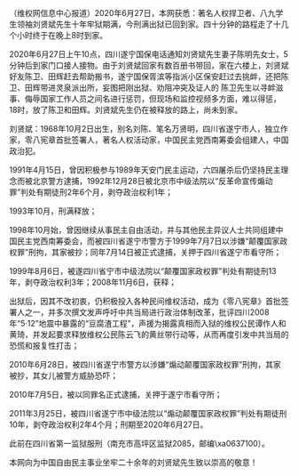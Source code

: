 （维权网信息中心报道）2020年6月27日，本网获悉：著名人权捍卫者、八九学生领袖刘贤斌先生十年牢狱期满，今刑满出狱已回到家。四十分钟的路程走了十几个小时终于在晚上8时到家。

2020年6月27日上午10点，四川遂宁国保电话通知刘贤斌先生妻子陈明先女士，5分钟后到家门口接人接物。由于刘贤斌回家有数百册书带回，家在六楼上，刘贤斌好友陈卫、田辉赶去帮助搬书，遂宁国保胥滨等指派小区保安赶过去挑衅，还把陈卫、田辉带进灵泉派出所，妄图把刚出狱、劝阻冲突及证人的 陈卫先生以寻衅滋事、侮辱国家工作人员之间名进行惩罚，但现场和监控视频多方面，难以得惩，18时，放了陈卫和田辉。刘贤斌先生仍在被释放的路上，尚未到家。

刘贤斌：1968年10月2日出生，别名刘陈、笔名万贤明，四川省遂宁市人，独立作家，零八宪章首批签署人，著名人权活动家，中国民主党西南筹委会组建人，中国政治犯。

1991年4月15日，曾因积极参与1989年天安门民主运动，六四屠杀后仍坚持民主理念而被北京警方逮捕，1992年12月28日被北京市中级法院以“反革命宣传煽动罪”判处有期徒刑2年6个月，剥夺政治权利1年；

1993年10月，刑满释放；

1998年10月始，曾因继续从事民主自由活动，并与其他民主异议人士共同组建中国民主党西南筹委会，而被四川省遂宁市警方于1999年7月7日以涉嫌“颠覆国家政权罪”刑拘，其家被抄；同年7月14日被正式逮捕，关押于四川省遂宁市看守所；

1999年8月6日，被遂四川省宁市中级法院以“颠覆国家政权罪”判处有期徒刑13年，剥夺政治权利3年；2008年11月6日，获释；

出狱后，因其不改初衷，仍积极投入各种民间维权活动，成为《零八宪章》首批签署人之一，并多次撰文发声呼吁中共当局进行政治体制改革，批评四川2008年“5·12”地震中暴露的“豆腐渣工程”，声援为揭露真相而入狱的维权公民谭作人和黄琦，并发起要求释放维权公民陈云飞的黄丝带行动等，从而再度引发中共当局的恐慌和报复性打击；

2010年6月28日，被四川省遂宁市警方以涉嫌“煽动颠覆国家政权罪”刑拘，其家被抄，其女儿被警方威胁恐吓；

2010年7月5日，被以同罪名正式逮捕，关押于遂宁市看守所；

2011年3月25日，被四川省遂宁市中级法院以“煽动颠覆国家政权罪”判处有期徒刑10年，剥夺政治权利2年4个月；刑期至2020年6月27日。

此前在四川省第一监狱服刑（南充市高坪区监狱2085，邮编\xa0637100）。

本网向为中国自由民主事业坐牢二十余年的刘贤斌先生致以崇高的敬意！


